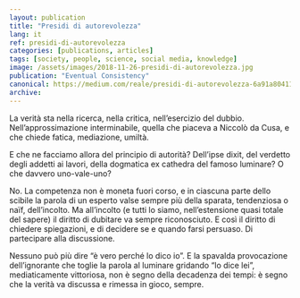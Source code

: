 ```yaml
---
layout: publication
title: "Presidi di autorevolezza"
lang: it
ref: presidi-di-autorevolezza
categories: [publications, articles]
tags: [society, people, science, social media, knowledge]
image: /assets/images/2018-11-26-presidi-di-autorevolezza.jpg
publication: "Eventual Consistency"
canonical: https://medium.com/reale/presidi-di-autorevolezza-6a91a80411e4
archive:
---
```


La verità sta nella ricerca, nella critica, nell’esercizio del dubbio. Nell’approssimazione interminabile, quella che piaceva a Niccolò da Cusa, e che chiede fatica, mediazione, umiltà.

E che ne facciamo allora del principio di autorità? Dell’ipse dixit, del verdetto degli addetti ai lavori, della dogmatica ex cathedra del famoso luminare? O che davvero uno-vale-uno?

No. La competenza non è moneta fuori corso, e in ciascuna parte dello scibile la parola di un esperto valse sempre più della sparata, tendenziosa o naïf, dell’incolto. Ma all’incolto (e tutti lo siamo, nell’estensione quasi totale del sapere) il diritto di dubitare va sempre riconosciuto. E così il diritto di chiedere spiegazioni, e di decidere se e quando farsi persuaso. Di partecipare alla discussione.

Nessuno può più dire “è vero perché lo dico io”. E la spavalda provocazione dell’ignorante che toglie la parola al luminare gridando “lo dice lei”, mediaticamente vittoriosa, non è segno della decadenza dei tempi: è segno che la verità va discussa e rimessa in gioco, sempre.
